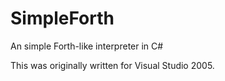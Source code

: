 # SimpleForth
An simple Forth-like interpreter in C#

This was originally written for Visual Studio 2005.
